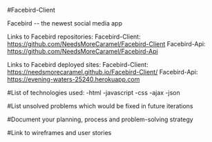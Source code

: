 #Facebird-Client

Facebird -- the newest social media app

Links to Facebird repositories:
  Facebird-Client: https://github.com/NeedsMoreCaramel/Facebird-Client
  Facebird-Api: https://github.com/NeedsMoreCaramel/Facebird-Api

Links to Facebird deployed sites:
  Facebird-Client: https://needsmorecaramel.github.io/Facebird-Client/
  Facebird-Api: https://evening-waters-25240.herokuapp.com


#List of technologies used:
  -html
  -javascript
  -css
  -ajax
  -json
  


#List unsolved problems which would be fixed in future iterations


#Document your planning, process and problem-solving strategy


#Link to wireframes and user stories
